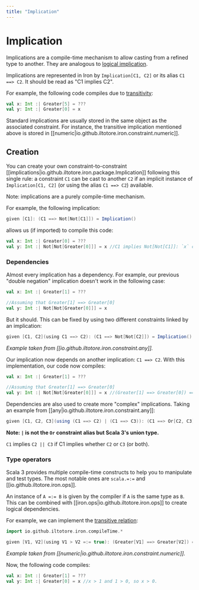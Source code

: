 ```yaml
---
title: "Implication"
---
```


# Implication

Implications are a compile-time mechanism to allow casting from a refined type to another.
They are analogous to [logical implication](https://en.wikipedia.org/wiki/Material_conditional).

Implications are represented in Iron by `Implication[C1, C2]` or its alias `C1 ==> C2`.
It should be read as "C1 implies C2".

For example, the following code compiles due to [transitivity](https://en.wikipedia.org/wiki/Transitive_relation):

```scala
val x: Int :| Greater[5] = ???
val y: Int :| Greater[0] = x
```

Standard implications are usually stored in the same object as the associated constraint. For instance, the transitive
implication mentioned above is stored in [[numeric|io.github.iltotore.iron.constraint.numeric]].

## Creation

You can create your own constraint-to-constraint [[implications|io.github.iltotore.iron.package.Implication]] following this
single rule: a constraint `C1` can be cast to another `C2` if an implicit instance of `Implication[C1, C2]`
(or using the alias `C1 ==> C2`) available.

Note: implications are a purely compile-time mechanism.

For example, the following implication:

```scala
given [C1]: (C1 ==> Not[Not[C1]]) = Implication()
```

allows us (if imported) to compile this code:

```scala
val x: Int :| Greater[0] = ???
val y: Int :| Not[Not[Greater[0]]] = x //C1 implies Not[Not[C1]]: `x` can be safely casted.
```

### Dependencies

Almost every implication has a dependency. For example, our previous "double negation" implication doesn't work in the
following case:

```scala
val x: Int :| Greater[1] = ???

//Assuming that Greater[1] ==> Greater[0]
val y: Int :| Not[Not[Greater[0]]] = x
```

But it should. This can be fixed by using two different constraints linked by an implication:

```scala
given [C1, C2](using C1 ==> C2): (C1 ==> Not[Not[C2]]) = Implication()
```

*Example taken from [[io.github.iltotore.iron.constraint.any]].*

Our implication now depends on another implication: `C1 ==> C2`. With this implementation, our code now compiles:

```scala
val x: Int :| Greater[1] = ???

//Assuming that Greater[1] ==> Greater[0]
val y: Int :| Not[Not[Greater[0]]] = x //(Greater[1] ==> Greater[0]) ==> (Greater[1] ==> Not[Not[Greater[0]]])
```

Dependencies are also used to create more "complex" implications. Taking an example from
[[any|io.github.iltotore.iron.constraint.any]]:

```scala
given [C1, C2, C3](using (C1 ==> C2) | (C1 ==> C3)): (C1 ==> Or[C2, C3]) = Implication()
```

**Note: `|` is not the `Or` constraint alias but Scala 3's union type.**

`C1` implies `C2 || C3` if C1 implies whether `C2` or `C3` (or both).

### Type operators

Scala 3 provides multiple compile-time constructs to help you to manipulate and test types.
The most notable ones are `scala.=:=` and [[io.github.iltotore.iron.ops]].

An instance of `A =:= B` is given by the compiler if `A` is the same type as `B`.
This can be combined with [[iron.ops|io.github.iltotore.iron.ops]] to create logical dependencies.

For example, we can implement the [transitive relation](https://en.wikipedia.org/wiki/Transitive_relation):

```scala
import io.github.iltotore.iron.compileTime.*

given [V1, V2](using V1 > V2 =:= true): (Greater[V1] ==> Greater[V2]) = Implication()
```

*Example taken from [[numeric|io.github.iltotore.iron.constraint.numeric]].*

Now, the following code compiles:

```scala
val x: Int :| Greater[1] = ???
val y: Int :| Greater[0] = x //x > 1 and 1 > 0, so x > 0.
```
